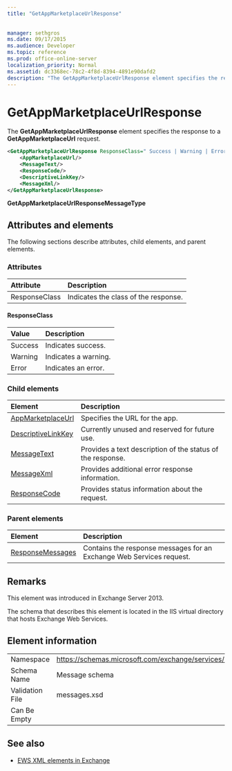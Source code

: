 ```yaml
---
title: "GetAppMarketplaceUrlResponse"
 
 
manager: sethgros
ms.date: 09/17/2015
ms.audience: Developer
ms.topic: reference
ms.prod: office-online-server
localization_priority: Normal
ms.assetid: dc3368ec-78c2-4f8d-8394-4891e90dafd2
description: "The GetAppMarketplaceUrlResponse element specifies the response to a GetAppMarketplaceUrl request."
---
```


# GetAppMarketplaceUrlResponse

The **GetAppMarketplaceUrlResponse** element specifies the response to a **GetAppMarketplaceUrl** request. 
  
```XML
<GetAppMarketplaceUrlResponse ResponseClass=" Success | Warning | Error ">
    <AppMarketplaceUrl/>
    <MessageText/>
    <ResponseCode/>
    <DescriptiveLinkKey/>
    <MessageXml/>
</GetAppMarketplaceUrlResponse>
```

 **GetAppMarketplaceUrlResponseMessageType**
## Attributes and elements

The following sections describe attributes, child elements, and parent elements.
  
### Attributes

|**Attribute**|**Description**|
|:-----|:-----|
|ResponseClass  <br/> |Indicates the class of the response.  <br/> |
   
#### ResponseClass

|**Value**|**Description**|
|:-----|:-----|
|Success  <br/> |Indicates success.  <br/> |
|Warning  <br/> |Indicates a warning.  <br/> |
|Error  <br/> |Indicates an error.  <br/> |
   
### Child elements

|**Element**|**Description**|
|:-----|:-----|
|[AppMarketplaceUrl](appmarketplaceurl.md) <br/> |Specifies the URL for the app.  <br/> |
|[DescriptiveLinkKey](descriptivelinkkey.md) <br/> |Currently unused and reserved for future use.  <br/> |
|[MessageText](messagetext.md) <br/> |Provides a text description of the status of the response.  <br/> |
|[MessageXml](messagexml.md) <br/> |Provides additional error response information.  <br/> |
|[ResponseCode](responsecode.md) <br/> |Provides status information about the request.  <br/> |
   
### Parent elements

|**Element**|**Description**|
|:-----|:-----|
|[ResponseMessages](responsemessages.md) <br/> |Contains the response messages for an Exchange Web Services request.  <br/> |
   
## Remarks

This element was introduced in Exchange Server 2013.
  
The schema that describes this element is located in the IIS virtual directory that hosts Exchange Web Services.
  
## Element information

|||
|:-----|:-----|
|Namespace  <br/> |https://schemas.microsoft.com/exchange/services/2006/messages  <br/> |
|Schema Name  <br/> |Message schema  <br/> |
|Validation File  <br/> |messages.xsd  <br/> |
|Can Be Empty  <br/> ||
   
## See also



- [EWS XML elements in Exchange](ews-xml-elements-in-exchange.md)

